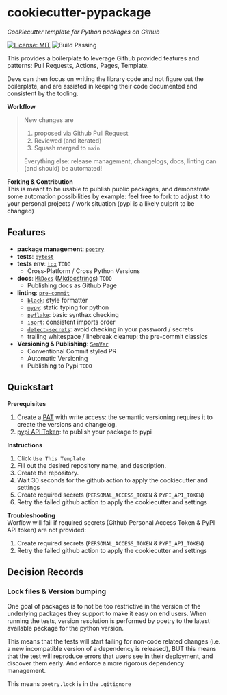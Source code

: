 # cookiecutter-pypackage
_Cookiecutter template for Python packages on Github_


 [![License: MIT](https://img.shields.io/badge/License-MIT-yellow.svg)](https://opensource.org/licenses/MIT) ![Build Passing](https://github.com/laucia/cookiecutter-pypackage/actions/workflows/test_generation.yaml/badge.svg?branch=main)

This provides a boilerplate to leverage Github provided features and patterns: Pull Requests, Actions, Pages, Template.

Devs can then focus on writing the library code and not figure out the boilerplate, and are assisted in keeping their code documented and consistent by the tooling.

**Workflow**  

> New changes are
> 1. proposed via Github Pull Request
> 1. Reviewed (and iterated) 
> 1. Squash merged to `main`.
>
> Everything else: release management, changelogs, docs, linting can (and should) be automated!  


**Forking & Contribution**  
This is meant to be usable to publish public packages, and demonstrate some automation possibilities by example: feel free to fork to adjust it to your personal projects / work situation (pypi is a likely culprit to be changed)

## Features

* **package management**: [`poetry`](https://python-poetry.org/)
* **tests**: [`pytest`](https://docs.pytest.org/en/7.2.x/)
* **tests env**: [`tox`](https://tox.wiki/en/latest/) `TODO`
  * Cross-Platform / Cross Python Versions
* **docs**: [`MkDocs`](https://www.mkdocs.org/) ([Mkdocstrings](https://github.com/mkdocstrings/mkdocstrings)) `TODO`
  * Publishing docs as Github Page
* **linting**: [`pre-commit`](https://pre-commit.com/)
  * [`black`](https://github.com/psf/black): style formatter
  * [`mypy`](http://mypy-lang.org/): static typing for python
  * [`pyflake`](https://github.com/PyCQA/pyflakes): basic synthax checking
  * [`isort`](https://github.com/PyCQA/isort): consistent imports order
  * [`detect-secrets`](https://github.com/Yelp/detect-secrets): avoid checking in your password / secrets
  * trailing whitespace / linebreak cleanup: the pre-commit classics
* **Versioning & Publishing**: [`SemVer`](https://semver.org/) 
  * Conventional Commit styled PR
  * Automatic Versioning
  * Publishing to Pypi `TODO`

## Quickstart

**Prerequisites**  
1. Create a [PAT](https://docs.github.com/en/authentication/keeping-your-account-and-data-secure/creating-a-personal-access-token) with write access: the semantic versioning requires it to create the versions and changelog.
1. [pypi API Token](https://pypi.org/help/#apitoken): to publish your package to pypi

**Instructions**  

1. Click `Use This Template`
1. Fill out the desired repository name, and description.
1. Create the repository.
1. Wait 30 seconds for the github action to apply the cookiecutter and settings
1. Create required secrets (`PERSONAL_ACCESS_TOKEN` & `PYPI_API_TOKEN`)
1. Retry the failed github action to apply the cookiecutter and settings

**Troubleshooting**  
Worflow will fail if required secrets (Github Personal Access Token & PyPI API token) are not provided:
1. Create required secrets (`PERSONAL_ACCESS_TOKEN` & `PYPI_API_TOKEN`)
1. Retry the failed github action to apply the cookiecutter and settings


## Decision Records

### Lock files & Version bumping
One goal of packages is to not be too restrictive in the version of the underlying packages they support to make it easy on end users.
When running the tests, version resolution is performed by poetry to the latest available package for the python version.

This means that the tests will start failing for non-code related changes (i.e. a new incompatible version of a dependency is released), BUT this means that the test will reproduce errors that users see in their deployment, and discover them early. And enforce a more rigorous dependency management.

This means `poetry.lock` is in the `.gitignore`